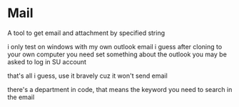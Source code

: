 # Mail
A tool to get email and attachment by specified string

i only test on windows with my own outlook email
i guess after cloning to your own computer you need set something about the outlook
you may be asked to log in SU account

that's all i guess, use it bravely cuz it won't send email

there's a department in code, that means the keyword you need to search in the email
